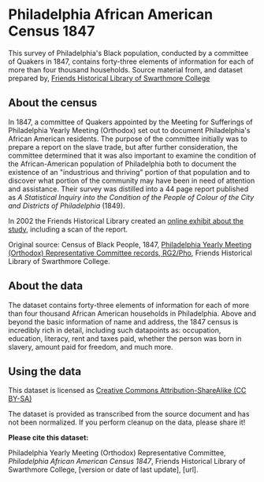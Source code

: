 # Philadelphia African American Census 1847
This survey of Philadelphia's Black population, conducted by a committee of Quakers in 1847, contains forty-three elements of information for each of more than four thousand households. Source material from, and dataset prepared by, [Friends Historical Library of Swarthmore College](http://www.swarthmore.edu/friends-historical-library)

## About the census
In 1847, a committee of Quakers appointed by the Meeting for Sufferings of Philadelphia Yearly Meeting (Orthodox) set out to document Philadelphia's African American residents. The purpose of the committee initially was to prepare a report on the slave trade, but after further consideration, the committee determined that it was also important to examine the condition of the African-American population of Philadelphia both to document the existence of an "industrious and thriving" portion of that population and to discover what portion of the community may have been in need of attention and assistance. Their survey was distilled into a 44 page report published as _A Statistical Inquiry into the Condition of the People of Colour of the City and Districts of Philadelphia_ (1849). 

In 2002 the Friends Historical Library created an [online exhibit about the study](http://www.swarthmore.edu/Library/friends/paac1847/main.html), including a scan of the report.

Original source: Census of Black People, 1847, [Philadelphia Yearly Meeting (Orthodox) Representative Committee records, RG2/Pho](http://web.tricolib.brynmawr.edu/speccoll/jnt/pymrepcom.xml), Friends Historical Library of Swarthmore College.

## About the data
The dataset contains forty-three elements of information for each of more than four thousand African American households in Philadelphia. Above and beyond the basic information of name and address, the 1847 census is incredibly rich in detail, including such datapoints as: occupation, education, literacy, rent and taxes paid, whether the person was born in slavery, amount paid for freedom, and much more.

## Using the data
This dataset is licensed as [Creative Commons Attribution-ShareAlike (CC BY-SA)](https://creativecommons.org/licenses/by-sa/4.0/)

The dataset is provided as transcribed from the source document and has not been normalized. If you perform cleanup on the data, please share it! 

**Please cite this dataset:**

Philadelphia Yearly Meeting (Orthodox) Representative Committee, _Philadelphia African American Census 1847_, Friends Historical Library of Swarthmore College, [version or date of last update], [url].
